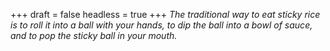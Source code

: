 
+++
draft = false
headless = true
+++
_The traditional way to eat sticky rice is to roll it into a ball with your hands, to dip the ball into a bowl of sauce, and to pop the sticky ball in your mouth._
